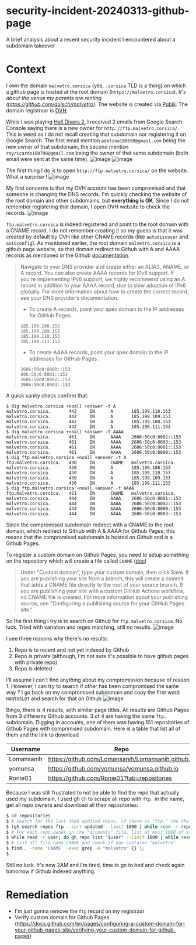 # security-incident-20240313-github-page
A brief analysis about a recent security incident I encountered about a subdomain takeover

# Context
I own the domain `malvetro.corsica` (yes, `.corsica` TLD is a thing) on which a github page is hosted at the root domain (`https://malvetro.corsica`). _It's about the venue my parents are renting (https://github.com/guisch/malvetro)_. The website is created via [Publii](https://getpublii.com/).
The domain registraar is [OVH](https://www.ovhcloud.com/fr/domains/). 

While I was playing [Hell Divers 2](https://store.steampowered.com/app/553850/HELLDIVERS_2/), I received 2 emails from Google Search Console saying there is a new owner for `http://ftp.malvetro.corsica/`. This is weird as I do not recall creating that subdomain nor registering it on Google Search.
The first email mention `adetina180698@gmail.com` being the new owner of that subdomain, the second mention `royricardo180798@gmail.com` being the owner of that same subdomain (both email were sent at the same time).
![image](https://github.com/Guisch/security-incident-20240313-github-page/assets/1493619/67cdc6d7-7135-4dac-a063-fdd445e66c04)
![image](https://github.com/Guisch/security-incident-20240313-github-page/assets/1493619/0a04fcf6-863c-4cd7-a065-50cba1a1fbc2)


The first thing I do is to open `http://ftp.malvetro.corsica/` on the website. What a surprise !
![image](https://github.com/Guisch/security-incident-20240313-github-page/assets/1493619/ac03ecca-8478-4c0e-b20f-6e83ce019230)

My first concerns is that my OVH account has been compromised and that someone is changing the DNS records. I'm quickly checking the website of the root domain and other subdomains, but **everything is OK**.
Since I do not remember registering that domain, I open OVH website to check the records.
![image](https://github.com/Guisch/security-incident-20240313-github-page/assets/1493619/136a0a52-9ed7-4c6b-b0b6-760bd63f603d)

`ftp.malvetro.corsica` is indeed registered and point to the root domain with a CNAME record. I do not remember creating it so my guess is that it was created by default by OVH like other CNAME records (like `autodiscover` and `autoconfig`).
As mentioned earlier, the root domain `malvetro.corsica` is a github page website, so that domain redirect to Github with A and AAAA records as mentioned in the Github [documentation](https://docs.github.com/en/pages/configuring-a-custom-domain-for-your-github-pages-site/managing-a-custom-domain-for-your-github-pages-site).
> Navigate to your DNS provider and create either an ALIAS, ANAME, or A record. You can also create AAAA records for IPv6 support. If you're implementing IPv6 support, we highly recommend using an A record in addition to your AAAA record, due to slow adoption of IPv6 globally. For more information about how to create the correct record, see your DNS provider's documentation.
> - To create A records, point your apex domain to the IP addresses for GitHub Pages.
> ```
> 185.199.108.153
> 185.199.109.153
> 185.199.110.153
> 185.199.111.153
> ```
> - To create AAAA records, point your apex domain to the IP addresses for GitHub Pages.
> ```
> 2606:50c0:8000::153
> 606:50c0:8001::153
> 2606:50c0:8002::153
> 2606:50c0:8003::153
> ```

A quick sanity check confirm that:
```
$ dig malvetro.corsica +noall +answer -t A
malvetro.corsica.       442     IN      A       185.199.110.153
malvetro.corsica.       442     IN      A       185.199.109.153
malvetro.corsica.       442     IN      A       185.199.108.153
malvetro.corsica.       442     IN      A       185.199.111.153
$ dig malvetro.corsica +noall +answer -t AAAA
malvetro.corsica.       461     IN      AAAA    2606:50c0:8002::153
malvetro.corsica.       461     IN      AAAA    2606:50c0:8003::153
malvetro.corsica.       461     IN      AAAA    2606:50c0:8001::153
malvetro.corsica.       461     IN      AAAA    2606:50c0:8000::153
$ dig ftp.malvetro.corsica +noall +answer -t A
ftp.malvetro.corsica.   430     IN      CNAME   malvetro.corsica.
malvetro.corsica.       430     IN      A       185.199.108.153
malvetro.corsica.       430     IN      A       185.199.110.153
malvetro.corsica.       430     IN      A       185.199.109.153
malvetro.corsica.       430     IN      A       185.199.111.153
$ dig ftp.malvetro.corsica +noall +answer -t AAAA
ftp.malvetro.corsica.   421     IN      CNAME   malvetro.corsica.
malvetro.corsica.       444     IN      AAAA    2606:50c0:8001::153
malvetro.corsica.       444     IN      AAAA    2606:50c0:8002::153
malvetro.corsica.       444     IN      AAAA    2606:50c0:8000::153
malvetro.corsica.       444     IN      AAAA    2606:50c0:8003::153
```

Since the compromised subdomain redirect with a CNAME to the root domain, which redirect to Github with A & AAAA for Github Pages, this means that the compromised subdomain is hosted on Github and is a Github Pages.

To register a custom domain on Github Pages, you need to setup something on the repository which will create a file called `CNAME` ([doc](https://docs.github.com/en/pages/configuring-a-custom-domain-for-your-github-pages-site/managing-a-custom-domain-for-your-github-pages-site#configuring-an-apex-domain))
> Under "Custom domain", type your custom domain, then click Save. If you are publishing your site from a branch, this will create a commit that adds a CNAME file directly to the root of your source branch. If you are publishing your site with a custom GitHub Actions workflow, no CNAME file is created. For more information about your publishing source, see "Configuring a publishing source for your GitHub Pages site."

So the first thing I try is to search on Github for `ftp.malvetro.corsica`. No luck. Tried with variation and regex matching, still no results.
![image](https://github.com/Guisch/security-incident-20240313-github-page/assets/1493619/864ff1bd-753d-4982-b27b-b59de8417f85)

I see three reasons why there's no results:
1. Repo is to recent and not yet indexed by Github
2. Repo is private (although, I'm not sure it's possible to have github pages with private repo)
3. Repo is deleted

I'll assume I can't find anything about my compromission because of reason 1. However, I can try to search if other has been compromised the same way ?
I go back on my compromised subdomain and copy the first word `HANTUSLOT` and search for that on Github
![image](https://github.com/Guisch/security-incident-20240313-github-page/assets/1493619/2b00b7f0-d6c0-423a-ba69-f0dd13c97d1c)

Bingo, there is 4 results, with similar page titles. All results are Github Pages from 3 differents Github accounts. 3 of 4 are having the same `ftp.` subdomain. Digging in accounts, one of them was having 101 repositories of Github Pages with comprimised subdomain.
Here is a table that list all of them and the link to download 

| Username   | Repo                                               | Backup |
|------------|----------------------------------------------------|--------|
| Lomansanih | https://github.com/Lomansanih/Lomansanih.github.io |        |
| yomunsa    | https://github.com/yomunsa/yomunsa.github.io       |        |
| Ronie01    | https://github.com/Ronie01?tab=repositories        |        |

Because I was still frustrated to not be able to find the repo that actually used my subdomain, I used gh cli to scrape all repo with `ftp.` in the name, get all repo owners and download all their repositories:
```bash
$ cd repositories
$ # Search for the last 1000 updated repos, if there is "ftp." the the repos name, then save the name of the repo owner to "accounts" file if not already present.
$ (gh search repos ftp --sort updated --limit 1000 | while read -r repo _; do if [ $(echo "$repo" | grep -E "\/ftp\.") ]; then echo $repo | cut -d/ -f1; fi; done) | sort -u > accounts
$ # For each repo owner in the "accounts" file, list at most 1000 of its repo and clone them in <owner>/<repo> directory.
$ while read -r user; do gh repo list "$user" --limit 1000 | while read -r repo _; do mkdir -p "$user"; git clone "https://github.com/$repo" "$repo"; done; done < accounts
$ # List all file name CNAME and check if one contains "malvetro"
$ find . -name 'CNAME' -exec grep -H "malvetro" {} \;
$
```

Still no luck. It's now 2AM and I'm tired, time to go to bed and check again tomorrow if Github indexed anything.

# Remediation

- I'm just gonna remove the `ftp` record on my registraar
- Verify custom domain for Github Pages (https://docs.github.com/en/pages/configuring-a-custom-domain-for-your-github-pages-site/verifying-your-custom-domain-for-github-pages)
